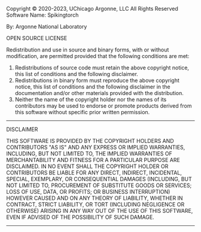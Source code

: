 Copyright © 2020-2023, UChicago Argonne, LLC
All Rights Reserved
Software Name: Spikingtorch

By: Argonne National Laboratory

OPEN SOURCE LICENSE

Redistribution and use in source and binary forms, with or without modification, are permitted provided that the following conditions are met:

1. Redistributions of source code must retain the above copyright notice, 
   this list of conditions and the following disclaimer.
2. Redistributions in binary form must reproduce the above copyright notice, this
   list of conditions and the following disclaimer in the documentation and/or other materials provided with the distribution.
3. Neither the name of the copyright holder nor the names of its contributors 
   may be used to endorse or promote products derived from this software 
   without specific prior written permission.


********************************************************************************
DISCLAIMER

THIS SOFTWARE IS PROVIDED BY THE COPYRIGHT HOLDERS AND CONTRIBUTORS "AS IS" AND ANY EXPRESS OR IMPLIED WARRANTIES, INCLUDING, BUT NOT LIMITED TO, THE IMPLIED WARRANTIES OF MERCHANTABILITY AND FITNESS FOR A PARTICULAR PURPOSE ARE DISCLAIMED. IN NO EVENT SHALL THE COPYRIGHT HOLDER OR CONTRIBUTORS BE LIABLE FOR ANY DIRECT, INDIRECT, INCIDENTAL, SPECIAL, EXEMPLARY, OR CONSEQUENTIAL DAMAGES (INCLUDING, BUT NOT LIMITED TO, PROCUREMENT OF SUBSTITUTE GOODS OR SERVICES; LOSS OF USE, DATA, OR PROFITS; OR BUSINESS INTERRUPTION) HOWEVER CAUSED AND ON ANY THEORY OF LIABILITY, WHETHER IN CONTRACT, STRICT LIABILITY, OR TORT (INCLUDING NEGLIGENCE OR OTHERWISE) ARISING IN ANY WAY OUT OF THE USE OF THIS SOFTWARE, EVEN IF ADVISED OF THE POSSIBILITY OF SUCH DAMAGE.
********************************************************************************
